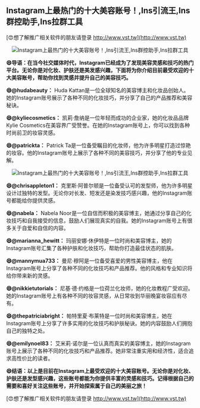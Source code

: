 ## **Instagram上最热门的十大美容账号！,Ins引流王,Ins群控助手,Ins拉群工具**

[😍想了解推广相关软件的朋友请登录 http://www.vst.tw](http://www.vst.tw)

 <center><img src="https://vst.tw/MP4/tuiguang/png/6.png" alt="Instagram上最热门的十大美容账号！,Ins引流王,Ins群控助手,Ins拉群工具"></center>

**😄导语：在当今社交媒体时代，Instagram已经成为了发现美容灵感和技巧的热门平台。无论你是对化妆、护肤还是美发感兴趣，下面将为你介绍目前最受欢迎的十大美容账号，帮助你找到灵感并提升自己的美容技巧。**

**😄@hudabeauty：**
Huda Kattan是一位全球知名的美容博主和化妆品创始人。她的Instagram账号展示了各种不同的化妆技巧，并分享了自己的产品推荐和美容秘诀。

**😄@kyliecosmetics：**
凯莉·詹纳是一位年轻而成功的企业家，她的化妆品品牌Kylie Cosmetics在美容界广受赞誉。在她的Instagram账号上，你可以找到各种时尚前卫的妆容灵感。

**😄@patrickta：**
Patrick Ta是一位备受瞩目的化妆师，他为许多明星打造过惊艳的妆容。他的Instagram账号上展示了各种不同的美容技巧，并分享了他的专业见解。

 <center><img src="https://vst.tw/MP4/tuiguang/png/8.png" alt="Instagram上最热门的十大美容账号！,Ins引流王,Ins群控助手,Ins拉群工具"></center>

**😄@chrisappleton1：**
克里斯·阿普尔顿是一位备受认可的发型师，他为许多明星设计过独特的发型。无论你对长发、短发还是染发技巧感兴趣，他的Instagram账号都能给你提供灵感。

**😄@nabela：**
Nabela Noor是一位自信而积极的美容博主，她通过分享自己的化妆技巧和自我接受的信息，鼓励人们展现真实的自我。她的Instagram账号上有很多关于自爱和自信的内容。

**😄@marianna_hewitt：**
玛丽安娜·休伊特是一位时尚和美容博主，她的Instagram账号汇集了各种护肤和化妆技巧，帮助你打造最佳状态的肌肤。

**😄@mannymua733：**
曼尼·穆阿是一位备受喜爱的男性美容博主，他在Instagram账号上分享了各种不同的化妆技巧和产品推荐。他的风格和专业知识将给你带来新的灵感。

**😄@nikkietutorials：**
尼基·德·约格是一位荷兰化妆师，她的化妆教程广受欢迎。她的Instagram账号上有各种不同的妆容灵感，从日常妆到华丽晚宴妆容应有尽有。

**😄@thepatriciabright：**
帕特里夏·布莱特是一位时尚和美容博主，她在Instagram账号上分享了许多实用的化妆技巧和护肤秘诀。她的内容鼓励人们拥抱自己的独特之处。

**😄@emilynoel83：**
艾米莉·诺尔是一位认真而真实的美容博主，她的Instagram账号上展示了各种不同的化妆技巧和产品推荐。她非常注重实用和经济性，适合追求高性价比的读者。

**😄结语：以上是目前在Instagram上最受欢迎的十大美容账号。无论你是对化妆、护肤还是发型感兴趣，这些账号都能为你提供丰富的灵感和技巧。记得根据自己的需要和喜好关注这些账号，并开始探索属于自己的美丽之旅！**

[😍想了解推广相关软件的朋友请登录 http://www.vst.tw](http://www.vst.tw)



